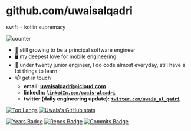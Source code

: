 # github.com/uwaisalqadri
swift + kotlin supremacy

![counter](https://eny7vktbzyul0ob.m.pipedream.net)

- 🚀 still growing to be a principal software engineer
- 🖥 my deepest love for mobile engineering
- 📖 under twenty junior engineer, I do code almost everyday, still have a lot things to learn
- 📫 get in touch 
  - **email: uwaisalqadri@icloud.com**
  - **linkedIn:** [**`linkedIn.com/uwais-alqadri`**](https://www.linkedin.com/in/uwais-alqadri-7a5398180/)
  - **twitter (daily engineering update):** [**`twitter.com/uwais_al_qadri`**](https://twitter.com/uwais_al_qadri) 



[![Top Langs](https://github-readme-stats.vercel.app/api/top-langs/?username=uwaisalqadri&hide=javascript,html,php,css,scss,roff)](https://github.com/uwaisalqadri/github-readme-stats)
[![Uwais's GitHub stats](https://github-readme-stats.vercel.app/api?username=uwaisalqadri)](https://github.com/uwaisalqadri/github-readme-stats)
 
 [![Years Badge](https://badges.pufler.dev/years/uwaisalqadri)](https://badges.pufler.dev)
 [![Repos Badge](https://badges.pufler.dev/repos/uwaisalqadri)](https://badges.pufler.dev)
 [![Commits Badge](https://badges.pufler.dev/commits/weekly/uwaisalqadri)](https://badges.pufler.dev)
  
  
  


